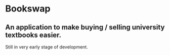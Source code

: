 # Bookswap

## An application to make buying / selling university textbooks easier.

Still in very early stage of development.

